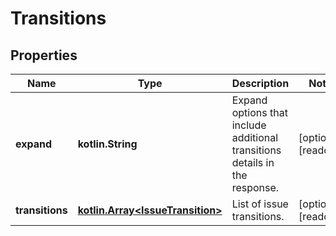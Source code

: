 
# Transitions

## Properties
Name | Type | Description | Notes
------------ | ------------- | ------------- | -------------
**expand** | **kotlin.String** | Expand options that include additional transitions details in the response. |  [optional] [readonly]
**transitions** | [**kotlin.Array&lt;IssueTransition&gt;**](IssueTransition.md) | List of issue transitions. |  [optional] [readonly]



